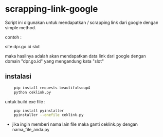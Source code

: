 # scrapping-link-google

Script ini digunakan untuk mendapatkan / scrapping link dari google dengan simple method.

contoh : 

site:dpr.go.id slot

maka hasilnya adalah akan mendapatkan data link dari google dengan domain "dpr.go.id" yang mengandung kata "slot"

## instalasi

```bash
    pip install requests beautifulsoup4
    python ceklink.py
```

untuk build exe file :

```bash
    pip install pyinstaller
    pyinstaller --onefile ceklink.py
```

* jika ingin memberi nama lain file maka ganti ceklink.py dengan nama_file_anda.py


